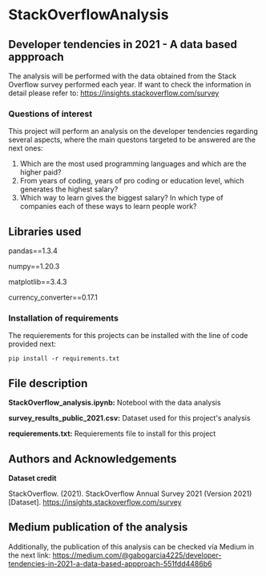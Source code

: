 # StackOverflowAnalysis

## Developer tendencies in 2021 - A data based appproach

The analysis will be performed with the data obtained from the Stack Overflow survey performed each year. If want to check the information in detail please refer to: https://insights.stackoverflow.com/survey

### Questions of interest

This project will perform an analysis on the developer tendencies regarding several aspects, where the main questons targeted to be answered are the next ones:

1. Which are the most used programming languages and which are the higher paid?
2. From years of coding, years of pro coding or education level, which generates the highest salary?
3. Which way to learn gives the biggest salary? In which type of companies each of these ways to learn people work?

## Libraries used

pandas==1.3.4

numpy==1.20.3

matplotlib==3.4.3

currency_converter==0.17.1

### Installation of requirements

The requierements for this projects can be installed with the line of code provided next:

```
pip install -r requirements.txt
```

## File description

**StackOverflow_analysis.ipynb:** Notebool with the data analysis

**survey_results_public_2021.csv:** Dataset used for this project's analysis

**requierements.txt:** Requierements file to install for this project

## Authors and Acknowledgements

**Dataset credit**

StackOverflow. (2021). StackOverflow Annual Survey 2021 (Version 2021) [Dataset]. https://insights.stackoverflow.com/survey

## Medium publication of the analysis

Additionally, the publication of this analysis can be checked vía Medium in the next link: https://medium.com/@gabogarcia4225/developer-tendencies-in-2021-a-data-based-appproach-551fdd4486b6